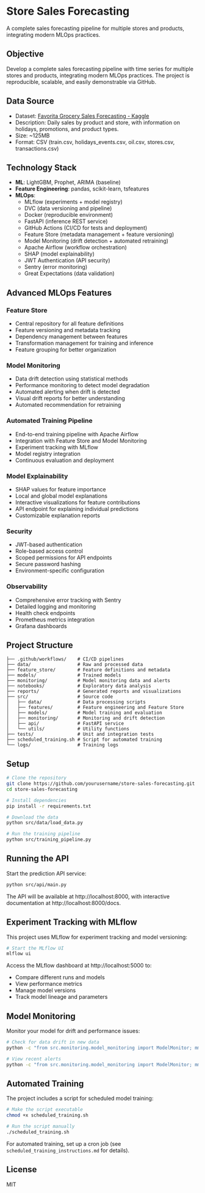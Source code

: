 # Store Sales Forecasting

A complete sales forecasting pipeline for multiple stores and products, integrating modern MLOps practices.

## Objective

Develop a complete sales forecasting pipeline with time series for multiple stores and products, integrating modern MLOps practices. The project is reproducible, scalable, and easily demonstrable via GitHub.

## Data Source

- Dataset: [Favorita Grocery Sales Forecasting - Kaggle](https://www.kaggle.com/competitions/store-sales-time-series-forecasting/data)
- Description: Daily sales by product and store, with information on holidays, promotions, and product types.
- Size: ~125MB
- Format: CSV (train.csv, holidays_events.csv, oil.csv, stores.csv, transactions.csv)

## Technology Stack

- **ML**: LightGBM, Prophet, ARIMA (baseline)
- **Feature Engineering**: pandas, scikit-learn, tsfeatures
- **MLOps**:
  - MLflow (experiments + model registry)
  - DVC (data versioning and pipeline)
  - Docker (reproducible environment)
  - FastAPI (inference REST service)
  - GitHub Actions (CI/CD for tests and deployment)
  - Feature Store (metadata management + feature versioning)
  - Model Monitoring (drift detection + automated retraining)
  - Apache Airflow (workflow orchestration)
  - SHAP (model explainability)
  - JWT Authentication (API security)
  - Sentry (error monitoring)
  - Great Expectations (data validation)

## Advanced MLOps Features

### Feature Store
- Central repository for all feature definitions
- Feature versioning and metadata tracking
- Dependency management between features
- Transformation management for training and inference
- Feature grouping for better organization

### Model Monitoring
- Data drift detection using statistical methods
- Performance monitoring to detect model degradation
- Automated alerting when drift is detected
- Visual drift reports for better understanding
- Automated recommendation for retraining

### Automated Training Pipeline
- End-to-end training pipeline with Apache Airflow
- Integration with Feature Store and Model Monitoring
- Experiment tracking with MLflow
- Model registry integration
- Continuous evaluation and deployment

### Model Explainability
- SHAP values for feature importance
- Local and global model explanations
- Interactive visualizations for feature contributions
- API endpoint for explaining individual predictions
- Customizable explanation reports

### Security
- JWT-based authentication
- Role-based access control
- Scoped permissions for API endpoints
- Secure password hashing
- Environment-specific configuration

### Observability
- Comprehensive error tracking with Sentry
- Detailed logging and monitoring
- Health check endpoints
- Prometheus metrics integration
- Grafana dashboards

## Project Structure

```
├── .github/workflows/    # CI/CD pipelines
├── data/                 # Raw and processed data
├── feature_store/        # Feature definitions and metadata
├── models/               # Trained models
├── monitoring/           # Model monitoring data and alerts
├── notebooks/            # Exploratory data analysis
├── reports/              # Generated reports and visualizations
├── src/                  # Source code
│   ├── data/             # Data processing scripts
│   ├── features/         # Feature engineering and Feature Store
│   ├── models/           # Model training and evaluation
│   ├── monitoring/       # Monitoring and drift detection
│   ├── api/              # FastAPI service
│   └── utils/            # Utility functions
├── tests/                # Unit and integration tests
├── scheduled_training.sh # Script for automated training
└── logs/                 # Training logs
```

## Setup

```bash
# Clone the repository
git clone https://github.com/yourusername/store-sales-forecasting.git
cd store-sales-forecasting

# Install dependencies
pip install -r requirements.txt

# Download the data
python src/data/load_data.py

# Run the training pipeline
python src/training_pipeline.py
```

## Running the API

Start the prediction API service:

```bash
python src/api/main.py
```

The API will be available at http://localhost:8000, with interactive documentation at http://localhost:8000/docs.

## Experiment Tracking with MLflow

This project uses MLflow for experiment tracking and model versioning:

```bash
# Start the MLflow UI
mlflow ui
```

Access the MLflow dashboard at http://localhost:5000 to:
- Compare different runs and models
- View performance metrics
- Manage model versions
- Track model lineage and parameters

## Model Monitoring

Monitor your model for drift and performance issues:

```bash
# Check for data drift in new data
python -c "from src.monitoring.model_monitoring import ModelMonitor; mm = ModelMonitor('store-sales-forecaster'); mm.check_data_drift(new_data)"

# View recent alerts
python -c "from src.monitoring.model_monitoring import ModelMonitor; mm = ModelMonitor('store-sales-forecaster'); print(mm.get_alerts())"
```

## Automated Training

The project includes a script for scheduled model training:

```bash
# Make the script executable
chmod +x scheduled_training.sh

# Run the script manually
./scheduled_training.sh
```

For automated training, set up a cron job (see `scheduled_training_instructions.md` for details).

## License

MIT 